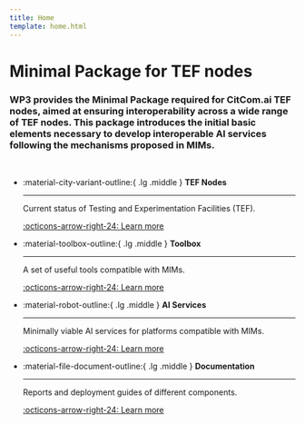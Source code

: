 ```yaml
---
title: Home
template: home.html
---
```

# Minimal Package for TEF nodes
### WP3 provides the Minimal Package required for CitCom.ai TEF nodes, aimed at ensuring interoperability across a wide range of TEF nodes. This package introduces the initial basic elements necessary to develop interoperable AI services following the mechanisms proposed in MIMs.
<br>

<div class="grid cards" markdown>

-   :material-city-variant-outline:{ .lg .middle } __TEF Nodes__

    ---

    Current status of Testing and Experimentation Facilities (TEF).

    [:octicons-arrow-right-24: Learn more](./tef/index.md)

-   :material-toolbox-outline:{ .lg .middle } __Toolbox__

    ---

    A set of useful tools compatible with MIMs.

    [:octicons-arrow-right-24: Learn more](./toolbox/index.md)

-   :material-robot-outline:{ .lg .middle } __AI Services__

    ---

    Minimally viable AI services for platforms compatible with MIMs.

    [:octicons-arrow-right-24: Learn more](./services/index.md)

-   :material-file-document-outline:{ .lg .middle } __Documentation__

    ---

    Reports and deployment guides of different components.

    [:octicons-arrow-right-24: Learn more](./documentation/index.md)

</div>